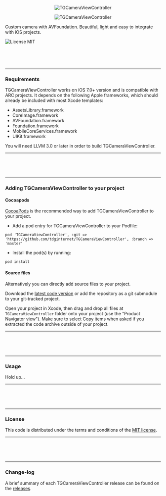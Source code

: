 <p align="center">
  <img src="http://s23.postimg.org/4psw1dtyj/TGCamera_View_Controller.png" alt="TGCameraViewController" title="TGCameraViewController">
</p>

<p align="center">
  <img src="http://s13.postimg.org/cjxkzgu87/TGCamera_View_Controller.png" alt="TGCameraViewController" title="TGCameraViewController">
</p>

Custom camera with AVFoundation. Beautiful, light and easy to integrate with iOS projects.

![License MIT](https://go-shields.herokuapp.com/license-MIT-blue.png)

<br/><br/><br/>

---

### Requirements

TGCameraViewController works on iOS 7.0+ version and is compatible with ARC projects. It depends on the following Apple frameworks, which should already be included with most Xcode templates:

* AssetsLibrary.framework
* CoreImage.framework
* AVFoundation.framework
* Foundation.framework
* MobileCoreServices.framework
* UIKit.framework

You will need LLVM 3.0 or later in order to build TGCameraViewController.

---

<br/><br/><br/>

---

### Adding TGCameraViewController to your project

#### Cocoapods

[CocoaPods](http://cocoapods.org) is the recommended way to add TGCameraViewController to your project.

* Add a pod entry for TGCameraViewController to your Podfile:

```
pod 'TGCameraViewController', :git => 'https://github.com/tdginternet/TGCameraViewController', :branch => 'master'
```

* Install the pod(s) by running:

```
pod install
```

#### Source files

Alternatively you can directly add source files to your project.

Download the [latest code version](https://github.com/tdginternet/TGCameraViewController/archive/master.zip) or add the repository as a git submodule to your git-tracked project.

Open your project in Xcode, then drag and drop all files at `TGCameraViewController` folder onto your project (use the "Product Navigator view"). Make sure to select Copy items when asked if you extracted the code archive outside of your project.

---

<br/><br/><br/>

---

### Usage

Hold up...

---

<br/><br/><br/>

---

### License

This code is distributed under the terms and conditions of the [MIT license](LICENSE).

---

<br/><br/><br/>

---

### Change-log

A brief summary of each TGCameraViewController release can be found on the [releases](https://github.com/tdginternet/TGCameraViewController/releases).